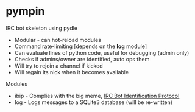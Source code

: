 # pympin

IRC bot skeleton using pydle

* Modular - can hot-reload modules
* Command rate-limiting [depends on the **log** module]
* Can evaluate lines of python code, useful for debugging (admin only)
* Checks if admins/owner are identified, auto ops them
* Will try to rejoin a channel if kicked
* Will regain its nick when it becomes available

Modules
* ibip - Complies with the big meme, [IRC Bot Identification Protocol](https://github.com/inexist3nce/IBIP)
* log - Logs messages to a SQLite3 database (will be re-written)
